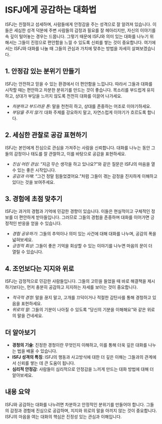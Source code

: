 # ISFJ에게 공감하는 대화법

ISFJ는 친절하고 섬세하며, 사람들에게 안정감을 주는 성격으로 잘 알려져 있습니다. 이들은 세심한 성격 덕분에 주변 사람들의 감정과 필요를 잘 헤아리지만, 자신의 이야기를 속 깊이 털어놓는 경우는 드뭅니다. 그렇기 때문에 ISFJ와 의미 있는 대화를 나누기 위해서는 그들이 진정으로 편안함을 느낄 수 있도록 신뢰를 쌓는 것이 중요합니다. 여기에서는 ISFJ와 대화를 나눌 때 그들의 관심과 가치에 맞추는 방법을 자세히 살펴보겠습니다.

## 1. **안정감 있는 분위기 만들기**
ISFJ는 안전하고 믿을 수 있는 환경에서 더 편안함을 느낍니다. 따라서 그들과 대화를 시작할 때는 편안하고 차분한 분위기를 만드는 것이 좋습니다. 목소리를 부드럽게 유지하고, 상대가 부담을 느끼지 않도록 천천히 대화를 이끌어 나가세요.

- *차분하고 부드러운 톤*: 말을 천천히 하고, 상대를 존중하는 어조로 이야기하세요.
- *부담을 주지 않기*: 대화 주제를 강요하지 말고, 자연스럽게 이야기가 흐르도록 합니다.

## 2. **세심한 관찰로 공감 표현하기**
ISFJ는 본인에게 진심으로 관심을 가져주는 사람을 신뢰합니다. 대화를 나누는 동안 그들의 감정이나 태도를 잘 관찰하고, 이를 바탕으로 공감을 표현하세요.

- *진심 어린 관심*: “지금 무슨 생각을 하고 있나요?”와 같은 질문은 ISFJ의 마음을 열 수 있는 좋은 시작입니다.
- *공감과 이해*: “그건 정말 힘들었겠어요.”처럼 그들이 겪는 감정을 진지하게 이해하고 있다는 것을 보여주세요.

## 3. **경험에 초점 맞추기**
ISFJ는 과거의 경험과 기억에 민감한 경향이 있습니다. 이들은 현실적이고 구체적인 정보를 더 편안하게 받아들입니다. 그러므로 그들의 경험을 존중하며 대화를 이어가면 긍정적인 반응을 얻을 수 있습니다.

- *경험 공유하기*: 그들의 추억이나 의미 있는 사건에 대해 대화를 나누며, 공감의 폭을 넓혀보세요.
- *긍정적 회상*: 그들이 좋은 기억을 회상할 수 있는 이야기를 나누면 마음의 문이 더 열릴 수 있습니다.

## 4. **조언보다는 지지와 위로**
ISFJ는 감정적으로 민감한 사람들입니다. 그들의 고민을 들었을 때 바로 해결책을 제시하기보다는, 먼저 충분히 공감하고 지지하는 자세를 보이는 것이 중요합니다.

- *적극적 경청*: 말을 끊지 말고, 고개를 끄덕이거나 적절한 감탄사를 통해 경청하고 있음을 표현하세요.
- *위로의 말*: 그들의 기분이 나아질 수 있도록 “당신의 기분을 이해해요”와 같은 위로의 말을 건네세요.

## 더 알아보기
- **경청의 기술**: 진정한 경청이란 무엇인지 이해하고, 이를 통해 더욱 깊은 대화를 나누는 법을 배울 수 있습니다.
- **ISFJ 성격의 특징**: ISFJ의 행동과 사고방식에 대한 더 깊은 이해는 그들과의 관계에서 신뢰를 쌓는 데 큰 도움이 됩니다.
- **심리적 안정감**: 사람들이 심리적으로 안정감을 느끼게 만드는 대화 방법에 대해 더 알아보세요.

## 내용 요약
ISFJ와 공감하는 대화를 나누려면 차분하고 안정적인 분위기를 만들어야 합니다. 그들의 감정과 경험에 진심으로 공감하며, 지지와 위로의 말을 아끼지 않는 것이 중요합니다. ISFJ의 마음을 여는 대화의 핵심은 진정성 있는 관심과 이해입니다.